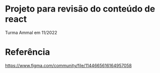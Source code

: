 # Projeto para revisão do conteúdo de react
Turma Ammal em 11/2022

# Referência
https://www.figma.com/community/file/1144665616164957058